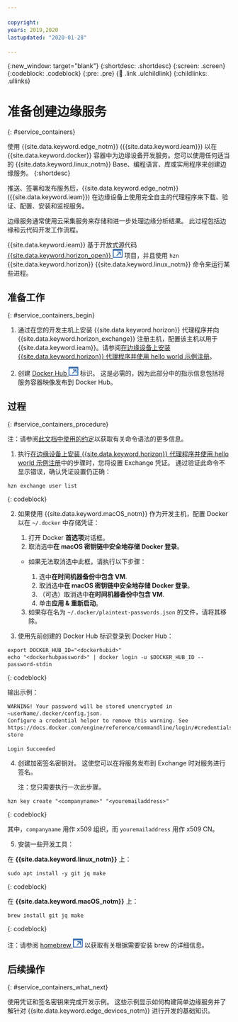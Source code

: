 ```yaml
---

copyright:
years: 2019,2020
lastupdated: "2020-01-28"

---
```


{:new_window: target="blank"}
{:shortdesc: .shortdesc}
{:screen: .screen}
{:codeblock: .codeblock}
{:pre: .pre}
{:child: .link .ulchildlink}
{:childlinks: .ullinks}

# 准备创建边缘服务
{: #service_containers}

使用 {{site.data.keyword.edge_notm}} ({{site.data.keyword.ieam}}) 以在 {{site.data.keyword.docker}} 容器中为边缘设备开发服务。您可以使用任何适当的 {{site.data.keyword.linux_notm}} Base、编程语言、库或实用程序来创建边缘服务。
{:shortdesc}

推送、签署和发布服务后，{{site.data.keyword.edge_notm}} ({{site.data.keyword.ieam}}) 在边缘设备上使用完全自主的代理程序来下载、验证、配置、安装和监视服务。 

边缘服务通常使用云采集服务来存储和进一步处理边缘分析结果。 此过程包括边缘和云代码开发工作流程。

{{site.data.keyword.ieam}} 基于开放式源代码 [{{site.data.keyword.horizon_open}} ![在新选项卡中打开](../../images/icons/launch-glyph.svg "在新选项卡中打开")](https://github.com/open-horizon/) 项目，并且使用 `hzn` {{site.data.keyword.horizon}} {{site.data.keyword.linux_notm}} 命令来运行某些进程。

## 准备工作
{: #service_containers_begin}

1. 通过在您的开发主机上安装 {{site.data.keyword.horizon}} 代理程序并向 {{site.data.keyword.horizon_exchange}} 注册主机，配置该主机以用于 {{site.data.keyword.ieam}}。请参阅[在边缘设备上安装 {{site.data.keyword.horizon}} 代理程序并使用 hello world 示例注册](../installing/registration.md)。

2. 创建 [Docker Hub ![在新选项卡中打开](../../images/icons/launch-glyph.svg "在新选项卡中打开")](https://hub.docker.com/) 标识。 这是必需的，因为此部分中的指示信息包括将服务容器映像发布到 Docker Hub。

## 过程
{: #service_containers_procedure}

注：请参阅[此文档中使用的约定](../../getting_started/document_conventions.md)以获取有关命令语法的更多信息。

1. 执行[在边缘设备上安装 {{site.data.keyword.horizon}} 代理程序并使用 hello world 示例注册](../installing/registration.md)中的步骤时，您将设置 Exchange 凭证。 通过验证此命令不显示错误，确认凭证设置仍正确：

  ```
  hzn exchange user list
  ```
  {: codeblock}

2. 如果使用 {{site.data.keyword.macOS_notm}} 作为开发主机，配置 Docker 以在 `~/.docker` 中存储凭证：

   1. 打开 Docker **首选项**对话框。
   2. 取消选中**在 macOS 密钥链中安全地存储 Docker 登录**。
  
     * 如果无法取消选中此框，请执行以下步骤：
     
       1. 选中**在时间机器备份中包含 VM**. 
       2. 取消选中**在 macOS 密钥链中安全地存储 Docker 登录**。
       3. （可选）取消选中**在时间机器备份中包含 VM**.
       4. 单击**应用 & 重新启动**。
   3. 如果存在名为 `~/.docker/plaintext-passwords.json` 的文件，请将其移除。   

3. 使用先前创建的 Docker Hub 标识登录到 Docker Hub：

  ```
  export DOCKER_HUB_ID="<dockerhubid>"
  echo "<dockerhubpassword>" | docker login -u $DOCKER_HUB_ID --password-stdin
  ```
  {: codeblock}

  输出示例：
  ```
  WARNING! Your password will be stored unencrypted in ~userName/.docker/config.json.
  Configure a credential helper to remove this warning. See
https://docs.docker.com/engine/reference/commandline/login/#credentials-store

  Login Succeeded
  ```

4. 创建加密签名密钥对。 这使您可以在将服务发布到 Exchange 时对服务进行签名。 

   注：您只需要执行一次此步骤。

  ```
  hzn key create "<companyname>" "<youremailaddress>"
  ```
  {: codeblock}
  
  其中，`companyname` 用作 x509 组织，而 `youremailaddress` 用作 x509 CN。

5. 安装一些开发工具：

  在 **{{site.data.keyword.linux_notm}}** 上：

  ```
  sudo apt install -y git jq make
  ```
  {: codeblock}

  在 **{{site.data.keyword.macOS_notm}}** 上：

  ```
  brew install git jq make
  ```
  {: codeblock}
  
  注：请参阅 [homebrew ![在新选项卡中打开](../../images/icons/launch-glyph.svg "在新选项卡中打开")](https://brew.sh/) 以获取有关根据需要安装 brew 的详细信息。

## 后续操作
{: #service_containers_what_next}

使用凭证和签名密钥来完成开发示例。 这些示例显示如何构建简单边缘服务并了解针对 {{site.data.keyword.edge_devices_notm}} 进行开发的基础知识。
